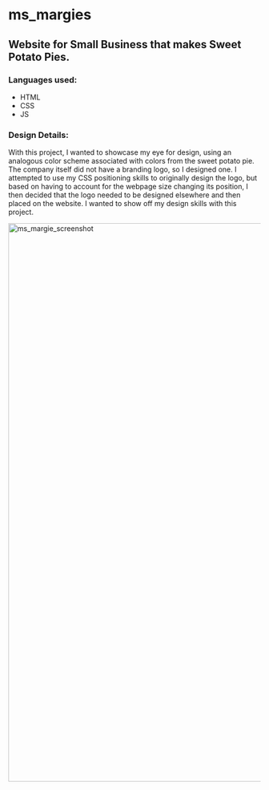 # ms_margies
## Website for Small Business that makes Sweet Potato Pies.

### Languages used:
* HTML
* CSS
* JS

### Design Details: 
With this project, I wanted to showcase my eye for design, using an analogous color scheme associated with colors from the sweet potato pie. The company itself did not have a branding
logo, so I designed one. I attempted to use my CSS positioning skills to originally design the logo, but based on having to account for the webpage size changing its position, I then decided that the logo needed to be designed elsewhere and then placed on the website. I wanted to show off my design skills with this project.

<img width="1114" alt="ms_margie_screenshot" src="https://github.com/Colesa09/ms_margies/assets/39959297/dbde242b-11c3-45cd-a67c-821066147167">

